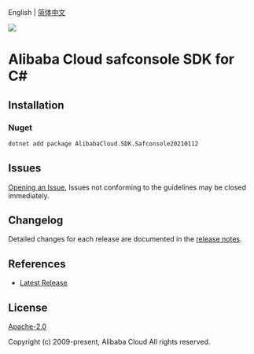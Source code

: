 English | [简体中文](README-CN.md)

![](https://aliyunsdk-pages.alicdn.com/icons/AlibabaCloud.svg)

# Alibaba Cloud safconsole SDK for C#

## Installation

### Nuget

```bash
dotnet add package AlibabaCloud.SDK.Safconsole20210112
```

## Issues

[Opening an Issue](https://github.com/aliyun/alibabacloud-csharp-sdk/issues/new), Issues not conforming to the guidelines may be closed immediately.

## Changelog

Detailed changes for each release are documented in the [release notes](./ChangeLog.md).

## References

* [Latest Release](https://github.com/aliyun/alibabacloud-csharp-sdk/)

## License

[Apache-2.0](http://www.apache.org/licenses/LICENSE-2.0)

Copyright (c) 2009-present, Alibaba Cloud All rights reserved.
